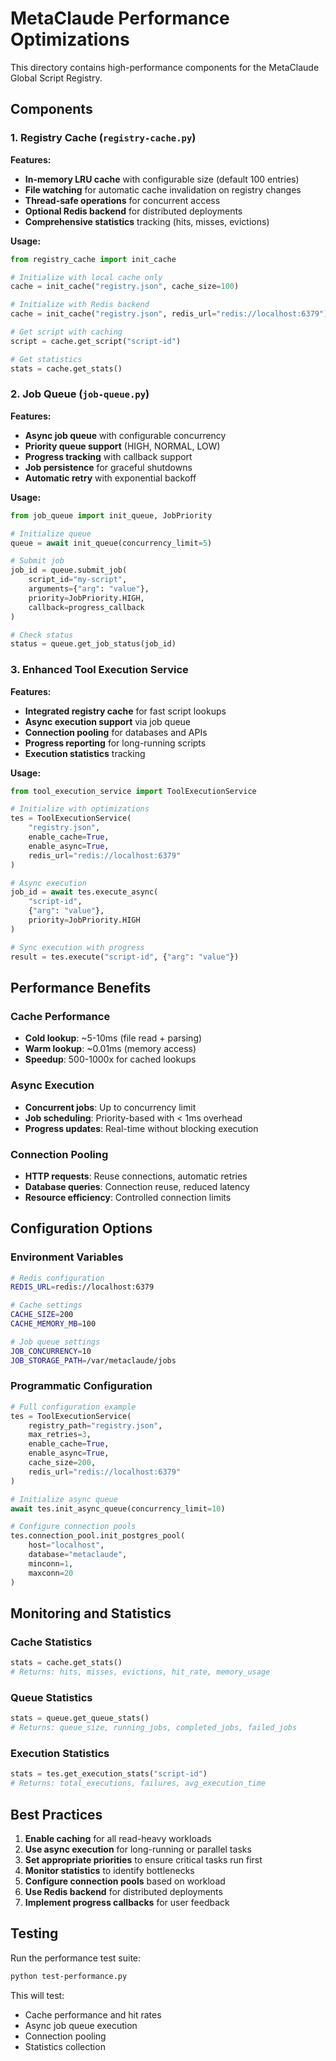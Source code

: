 # MetaClaude Performance Optimizations

This directory contains high-performance components for the MetaClaude Global Script Registry.

## Components

### 1. Registry Cache (`registry-cache.py`)

**Features:**
- **In-memory LRU cache** with configurable size (default 100 entries)
- **File watching** for automatic cache invalidation on registry changes
- **Thread-safe operations** for concurrent access
- **Optional Redis backend** for distributed deployments
- **Comprehensive statistics** tracking (hits, misses, evictions)

**Usage:**
```python
from registry_cache import init_cache

# Initialize with local cache only
cache = init_cache("registry.json", cache_size=100)

# Initialize with Redis backend
cache = init_cache("registry.json", redis_url="redis://localhost:6379")

# Get script with caching
script = cache.get_script("script-id")

# Get statistics
stats = cache.get_stats()
```

### 2. Job Queue (`job-queue.py`)

**Features:**
- **Async job queue** with configurable concurrency
- **Priority queue support** (HIGH, NORMAL, LOW)
- **Progress tracking** with callback support
- **Job persistence** for graceful shutdowns
- **Automatic retry** with exponential backoff

**Usage:**
```python
from job_queue import init_queue, JobPriority

# Initialize queue
queue = await init_queue(concurrency_limit=5)

# Submit job
job_id = queue.submit_job(
    script_id="my-script",
    arguments={"arg": "value"},
    priority=JobPriority.HIGH,
    callback=progress_callback
)

# Check status
status = queue.get_job_status(job_id)
```

### 3. Enhanced Tool Execution Service

**Features:**
- **Integrated registry cache** for fast script lookups
- **Async execution support** via job queue
- **Connection pooling** for databases and APIs
- **Progress reporting** for long-running scripts
- **Execution statistics** tracking

**Usage:**
```python
from tool_execution_service import ToolExecutionService

# Initialize with optimizations
tes = ToolExecutionService(
    "registry.json",
    enable_cache=True,
    enable_async=True,
    redis_url="redis://localhost:6379"
)

# Async execution
job_id = await tes.execute_async(
    "script-id",
    {"arg": "value"},
    priority=JobPriority.HIGH
)

# Sync execution with progress
result = tes.execute("script-id", {"arg": "value"})
```

## Performance Benefits

### Cache Performance
- **Cold lookup**: ~5-10ms (file read + parsing)
- **Warm lookup**: ~0.01ms (memory access)
- **Speedup**: 500-1000x for cached lookups

### Async Execution
- **Concurrent jobs**: Up to concurrency limit
- **Job scheduling**: Priority-based with < 1ms overhead
- **Progress updates**: Real-time without blocking execution

### Connection Pooling
- **HTTP requests**: Reuse connections, automatic retries
- **Database queries**: Connection reuse, reduced latency
- **Resource efficiency**: Controlled connection limits

## Configuration Options

### Environment Variables
```bash
# Redis configuration
REDIS_URL=redis://localhost:6379

# Cache settings
CACHE_SIZE=200
CACHE_MEMORY_MB=100

# Job queue settings
JOB_CONCURRENCY=10
JOB_STORAGE_PATH=/var/metaclaude/jobs
```

### Programmatic Configuration
```python
# Full configuration example
tes = ToolExecutionService(
    registry_path="registry.json",
    max_retries=3,
    enable_cache=True,
    enable_async=True,
    cache_size=200,
    redis_url="redis://localhost:6379"
)

# Initialize async queue
await tes.init_async_queue(concurrency_limit=10)

# Configure connection pools
tes.connection_pool.init_postgres_pool(
    host="localhost",
    database="metaclaude",
    minconn=1,
    maxconn=20
)
```

## Monitoring and Statistics

### Cache Statistics
```python
stats = cache.get_stats()
# Returns: hits, misses, evictions, hit_rate, memory_usage
```

### Queue Statistics
```python
stats = queue.get_queue_stats()
# Returns: queue_size, running_jobs, completed_jobs, failed_jobs
```

### Execution Statistics
```python
stats = tes.get_execution_stats("script-id")
# Returns: total_executions, failures, avg_execution_time
```

## Best Practices

1. **Enable caching** for all read-heavy workloads
2. **Use async execution** for long-running or parallel tasks
3. **Set appropriate priorities** to ensure critical tasks run first
4. **Monitor statistics** to identify bottlenecks
5. **Configure connection pools** based on workload
6. **Use Redis backend** for distributed deployments
7. **Implement progress callbacks** for user feedback

## Testing

Run the performance test suite:
```bash
python test-performance.py
```

This will test:
- Cache performance and hit rates
- Async job queue execution
- Connection pooling
- Statistics collection